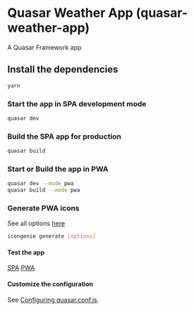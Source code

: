# Quasar Weather App (quasar-weather-app)

A Quasar Framework app

## Install the dependencies
```bash
yarn
```

### Start the app in SPA development mode
```bash
quasar dev
```

### Build the SPA app for production
```bash
quasar build
```

### Start or Build the app in PWA
```bash
quasar dev --mode pwa
quasar build --mode pwa
```

### Generate PWA icons
See all options [here](https://quasar.dev/icongenie/command-list)
```bash
icongenie generate [options]
```


#### Test the app
[SPA](https://marco-s117.github.io/quasar-weather-app/dist/spa)
[PWA](https://marco-s117.github.io/quasar-weather-app/dist/pwa)

#### Customize the configuration
See [Configuring quasar.conf.js](https://quasar.dev/quasar-cli/quasar-conf-js).
